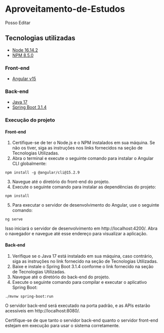 # Aproveitamento-de-Estudos
Posso Editar

## Tecnologias utilizadas

- [Node 16.14.2](https://nodejs.org/dist/v16.14.2/)
- [NPM 8.5.0](https://docs.npmjs.com/downloading-and-installing-node-js-and-npm)

### Front-end

- [Angular v15](https://devdocs.io/angular~15/)

### Back-end

- [Java 17](https://download.oracle.com/java/17/archive/jdk-17.0.7_windows-x64_bin.exe)
- [Spring Boot 3.1.4](https://spring.io/projects/spring-boot)


### Execução do projeto

#### Front-end

1. Certifique-se de ter o Node.js e o NPM instalados em sua máquina. Se não os tiver, siga as instruções nos links fornecidos na seção de Tecnologias Utilizadas.
2. Abra o terminal e execute o seguinte comando para instalar o Angular CLI globalmente:
```shell
npm install -g @angular/cli@15.2.9
```
3. Navegue até o diretório do front-end do projeto.
4. Execute o seguinte comando para instalar as dependências do projeto:
```shell
npm install
```
5. Para executar o servidor de desenvolvimento do Angular, use o seguinte comando:
```shell
ng serve
```
Isso iniciará o servidor de desenvolvimento em http://localhost:4200/. Abra o navegador e navegue até esse endereço para visualizar a aplicação.

#### Back-end
1. Verifique se o Java 17 está instalado em sua máquina, caso contrário, siga as instruções no link fornecido na seção de Tecnologias Utilizadas.
2. Baixe e instale o Spring Boot 3.1.4 conforme o link fornecido na seção de Tecnologias Utilizadas.
3. Navegue até o diretório do back-end do projeto.
4. Execute o seguinte comando para compilar e executar o aplicativo Spring Boot:
```shell
./mvnw spring-boot:run
```
O servidor back-end será executado na porta padrão, e as APIs estarão acessíveis em http://localhost:8080/.

Certifique-se de que tanto o servidor back-end quanto o servidor front-end estejam em execução para usar o sistema corretamente.
